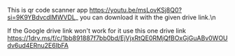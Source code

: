 This is qr code scanner app https://youtu.be/msLovKSj8Q0?si=9K9YBdvcdIMWVDL_ you can download it with the given drive link.\n

If the Google drive link won't work for it use this one drive link https://1drv.ms/f/c/1bb891887f7bb0bd/EjVjxRtQE0RMjQfBOxGjGuABv0WOUdv6ud4ERnu2E6IbFA
